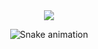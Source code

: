 <div align="center">
  <a href="https://github.com/MRodrigo1
  <img height="180em" src="https://github-readme-stats.vercel.app/api?username=MRodrigo1&show_icons=true&theme=dracula&include_all_commits=true&count_private=true%22/%3E
  <img height="180em" src="https://github-readme-stats.vercel.app/api/top-langs/?username=MRodrigo1&layout=compact&langs_count=7&theme=dracula%22/%3E
</div>
<div align="center"> 
  <a href = "mailto:rodrigocardoso14@gmail.com"><img src="https://img.shields.io/badge/-Gmail-%23333?style=for-the-badge&logo=gmail&logoColor=white" target="_blank"></a>

  ![Snake animation](https://github.com/MRodrigo1/MRodrigo1/blob/output/github-contribution-grid-snake.svg)

</div>
